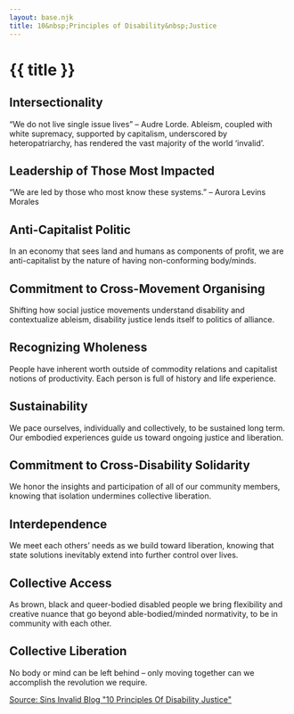 ```yaml
---
layout: base.njk
title: 10&nbsp;Principles of Disability&nbsp;Justice
---
```


# {{ title }}

## Intersectionality
&ldquo;We do not live single issue lives&rdquo; &ndash; Audre Lorde. Ableism, coupled with white supremacy, supported by capitalism, underscored by heteropatriarchy, has rendered the vast majority of the world &lsquo;invalid&rsquo;.

## Leadership of Those Most Impacted
&ldquo;We are led by those who most know these systems.&rdquo; &ndash; Aurora Levins Morales

## Anti-Capitalist Politic
In an economy that sees land and humans as components of profit, we are anti-capitalist by the nature of having non-conforming body/minds.

## Commitment to Cross-Movement Organising
Shifting how social justice movements understand disability and contextualize ableism, disability justice lends itself to politics of alliance.

## Recognizing Wholeness
People have inherent worth outside of commodity relations and capitalist notions of productivity. Each person is full of history and life experience.

## Sustainability
We pace ourselves, individually and collectively, to be sustained long term. Our embodied experiences guide us toward ongoing justice and liberation.

## Commitment to Cross-Disability Solidarity
We honor the insights and participation of all of our community members, knowing that isolation undermines collective liberation.

## Interdependence
We meet each others’ needs as we build toward liberation, knowing that state solutions inevitably extend into further control over lives.

## Collective Access
As brown, black and queer-bodied disabled people we bring flexibility and creative nuance that go beyond able-bodied/minded normativity, to be in community with each other.

## Collective Liberation
No body or mind can be left behind – only moving together can we accomplish the revolution we require.

[Source: Sins Invalid Blog "10 Principles Of Disability Justice"](https://www.sinsinvalid.org/blog/10-principles-of-disability-justice)

